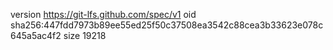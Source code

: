 version https://git-lfs.github.com/spec/v1
oid sha256:447fdd7973b89ee55ed25f50c37508ea3542c88cea3b33623e078c645a5ac4f2
size 19218
